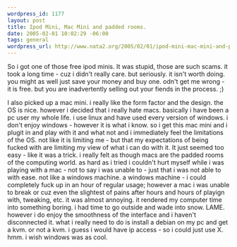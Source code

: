 ```yaml
--- 
wordpress_id: 1177
layout: post
title: Ipod Mini, Mac Mini and padded rooms.
date: 2005-02-01 10:02:29 -06:00
tags: general
wordpress_url: http://www.nata2.org/2005/02/01/ipod-mini-mac-mini-and-padded-rooms/
---
```

So i got one of those free ipod minis. It was stupid, those are such scams. it took a long time - cuz i didn't really care. but seriously. it isn't worth doing. you might as well just save your money and buy one. odn't get me wrong - it is free. but you are inadvertently selling out your fiends in the process. ;) 

I also picked up a mac mini. i really like the form factor and the design. the OS is nice. however i decided that i really hate macs. basically i have been a pc user my whole life. i use linux and have used every version of windows. i don't enjoy windows - however it is what i know. so i get this mac mini and i plugit in and play with it and what not and i immediately feel the limitations of the OS. not like it is limiting me - but that my expectations of being fucked with are limiting my view of what i can do with it. It just seemed too easy - like it was a trick. i really felt as though macs are the padded rooms of the computing world. as hard as i tried i couldn't hurt myself while i was playing with a mac - not to say i was unable to - just that i was not able to with ease. not like a windows machine. a windows machine - i could completely fuck up in an hour of regular usage; however a mac i was unable to break or cuz even the slightest of pains after hours and hours of playign with, tweaking, etc. it was almost annoying. it rendered my computer time into something boring. i had time to go outside and wade into snow. LAME. however i do enjoy the smoothness of the interface and i haven't disconnected it. what i really need to do is install a debian on my pc and get a kvm. or not a kvm. i guess i would have ip access - so i could just use X. hmm. i wish windows was as cool.
